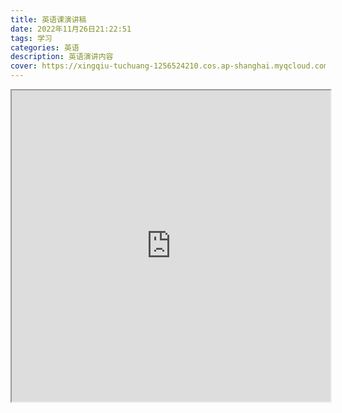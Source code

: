 ```yaml
---
title: 英语课演讲稿
date: 2022年11月26日21:22:51
tags: 学习
categories: 英语
description: 英语演讲内容
cover: https://xingqiu-tuchuang-1256524210.cos.ap-shanghai.myqcloud.com/2855/20221126212621.png
---
```


<iframe height=498 width=510 src="https://player.bilibili.com/player.html?bvid=BV19L4y137ga">

**I want you to ponder**[^pɑːndər/ v. 仔细考虑，琢磨，沉思ˈ] **these four questions**

**我希望你们思考以下四个问题**

------

**here is the first one**

**第一个,**

------

**and That's why**

**那就是“为什么？”**

------

**why pay the price**

**为什么要付出代价？**

------

**why work this hard**

**为什么要这么努力？**

------

**why go this far**

**为什么要走这么远？**

------

**why try to learn this much**

**为什么要试着学这么多？**

------

**why do it**

**为什么要这么做？**

------

**why learn it**

**为什么学习**

------

**why study why put yourself out**

**为什么学习？为什么要为难自己？**

------

**why try to become all that you can possibly become**

**为什么要努力成为所有你可能成为的人呢**

------

**why do that much**

**为什么要这么做**

------

**why go that far**

 **为什么要走那么远？**

------

**why try to do everything**

**为什么事事都要努力去做？**

------

**That's a good question. Why？**

**这是一个很好的问题。为什么**

------

**here is good answer to 'Why?'**

**这里有一个很好的答案来解释“为什么？”**

------

**it's the second question**

**这是第二个问题？**

------

**why not**

**为什么不呢**

------

**why not see how much you can learn**

**为什么不看看你能学到多少呢**

------

**why not see how many skills you can develop** 

**为什么不看看你能培养多少技能呢**

------

**why not see what kind of person you can become**

**为什么不看看你能成为什么样的人呢**

------

**why not see what kind of infulence you can have**

**为什么不看看你能产生什么样的影响呢**

------

**now here's number three** 

**现在这是第三个问题**

------

**why not you**

**为什么不是你**

------

**you've got the brains**

**你有头脑**

------

**you can make decisions**

**你可以做决定**

------

**you can study the plan**

**你可以有学习计划**

------

**you can change your life**

**你可以改变你的生活**

------

**you can grow immensely**[^ɪˈmensli  | adv. 极其，非常 ]**in the next few years** 

**在接下来的几年里，你会有很大的进步**

------

**you can make your dreams come true**

**你可以让你的梦想成真**

------

**you can build a financial**[^faɪˈnænʃ(ə)l/] **wall around your family nothing can get through**

**你可以为你的家庭建立一道无懈可击的财富长城**

------

**you can become healthy**

**你可以变得健康**

------

 **you can become powerful**

**你可以变得强大**

------

**why not you**

**为什么不是你**

------

**and now here's my last question**

**现在是我最后一个问题** 

------

**why not now**

**为什么不是现在**

------

**there never was a better time**

**没有比这更好的时光了**

------

**what a time now for us to take this dream**

**现在是我们实现这个梦想的时候了**

------

**and not let it die**

 **而不是让它凋零**

------

**take this dream and give it life** 

**拾起我们的梦想，并赋予它生命**

------

**take this dream and breathe**briːð/ **into it your personal spirit until finally it become a flame that burns around the whole world** 

**带着这个梦想，将你的个人精神注入其中，直到最终，它成为一团火焰，燃烧照亮整个世界**

------

**let's go do it now**

**现在就去做吧** 

------

**everyday when i dont feel like getting up at 4 a.m.**

**每天当我不想在凌晨4点起床的时候。**

------

**my why pushes me to another level**

**我的‘为什么’把我推到了另一个高度**

------

**it pushes me to doing things that**

**它促使我去做一些**

------

**i didn't know i could do**

**我不知道我能做到的事情**

------

**it pushes me to be great**

**它促使我变得杰出**

------

**you've got to have your own list of why**

**你必须有自己的“为什么？”清单**

------

**If the Why is powerful The How gets easy**

**如果“为什么”很强大，那么“如何”就变得容易了**

------

**what you want**

**你想要什么**

------

**what kind of health do you want**

**你想要什么样的健康**

------

**what kind of skills do you want**

**你想要什么样的技能**

------

**you've got to decide,what do you want**

**你得决定，你到底想要什么**

------

**what kind of power would you like to have**

**你想要什么样的力量**

------

**what kind of influence you like to have**

**你希望有什么样的影响力**

------

**without dream we are nothing** 

**没有梦想，我们什么都不是**

------

**if you keep trying** 

**如果你不断努力**

------

**you just need to be successful once**

**你只需要成功一次**

------

**to get where you need to go**

**去你想去的地方**

------

**to give you the confidence**

**给你信心**

------

**to give you the faith**

**给你信念**

------

**to give you the strength**

**给你力量**

------

**to believe in yourself**

**相信自己**

------

**and that why in your life will push you to do exactly what you need to do**

**在你生命中，“为什么”的疑问，将会促使你去做你该做的事**

------